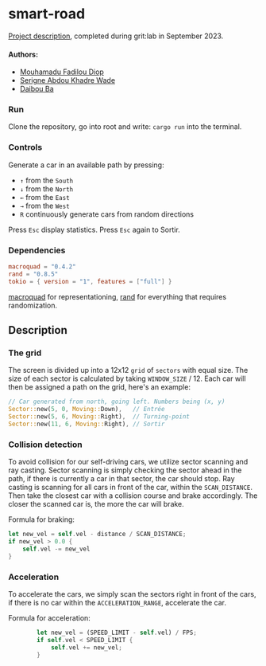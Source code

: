 # smart-road
[Project description](https://github.com/01-edu/public/blob/master/subjects/smart-road/README.md), completed during grit:lab in September 2023.

#### Authors:
- [Mouhamadu Fadilou Diop](https://learn.zone01dakar.sn/git/mouhamadoufadiop/smart-road)
- [Serigne Abdou Khadre Wade](https://learn.zone01dakar.sn/git/serwade/)
- [Daibou Ba](https://learn.zone01dakar.sn/git//daiba)

### Run
Clone the repository, go into root and write:
`cargo run`
into the terminal.

### Controls
Generate a car in an available path by pressing:
- `↑` from the `South`
- `↓` from the `North`
- `←` from the `East`
- `→` from the `West`
- `R` continuously generate cars from random directions

Press `Esc` display statistics. Press `Esc` again to Sortir.


### Dependencies
```toml
macroquad = "0.4.2"
rand = "0.8.5"
tokio = { version = "1", features = ["full"] }
```

[macroquad](https://crates.io/crates/macroquad) for representationing, [rand](https://crates.io/crates/rand) for everything that requires randomization.

## Description


### The grid
The screen is divided up into a 12x12 `grid` of `sectors` with equal size. The size of each sector is calculated by taking `WINDOW_SIZE` / 12. 
Each car will then be assigned a path on the grid, here's an example:
```rust
// Car generated from north, going left. Numbers being (x, y)
Sector::new(5, 0, Moving::Down),   // Entrée
Sector::new(5, 6, Moving::Right),  // Turning-point
Sector::new(11, 6, Moving::Right), // Sortir
```

### Collision detection
To avoid collision for our self-driving cars, we utilize sector scanning and ray casting.
Sector scanning is simply checking the sector ahead in the path, if there is currently a car in that sector, the car should stop. 
Ray casting is scanning for all cars in front of the car, within the `SCAN_DISTANCE`. Then take the closest car with a collision course and brake accordingly. 
The closer the scanned car is, the more the car will brake. 

Formula for braking:
```rust
let new_vel = self.vel - distance / SCAN_DISTANCE;
if new_vel > 0.0 {
    self.vel -= new_vel
}
```

### Acceleration
To accelerate the cars, we simply scan the sectors right in front of the cars, if there is no car within the `ACCELERATION_RANGE`, 
accelerate the car.

Formula for acceleration:
```rust
        let new_vel = (SPEED_LIMIT - self.vel) / FPS;
        if self.vel < SPEED_LIMIT {
            self.vel += new_vel;
        }
```


